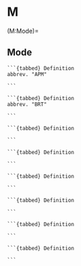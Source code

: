 # M

(M:Mode)=
## Mode
````{dropdown} Automated People Mover
```{tabbed} Definition
abbrev. "APM"

```
````
````{dropdown} Bus Rapid Transit
```{tabbed} Definition
abbrev. "BRT"

```
````
````{dropdown} Commuter Rail
```{tabbed} Definition

```
````
````{dropdown} Heavy Rail
```{tabbed} Definition

```
````
````{dropdown} Light Rail
```{tabbed} Definition

```
````
````{dropdown} Local Bus
```{tabbed} Definition

```
````
````{dropdown} Microtransit
```{tabbed} Definition

```
````
````{dropdown} Paratransit
```{tabbed} Definition

```
````
